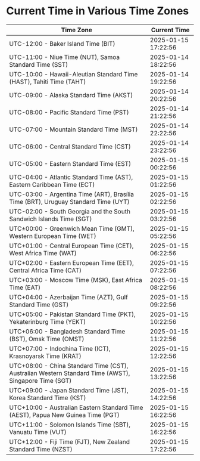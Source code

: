 # Current Time in Various Time Zones

| Time Zone | Current Time |
|-----------|--------------|
| UTC-12:00 - Baker Island Time (BIT) | 2025-01-15 17:22:56 |
| UTC-11:00 - Niue Time (NUT), Samoa Standard Time (SST) | 2025-01-14 18:22:56 |
| UTC-10:00 - Hawaii-Aleutian Standard Time (HAST), Tahiti Time (TAHT) | 2025-01-14 19:22:56 |
| UTC-09:00 - Alaska Standard Time (AKST) | 2025-01-14 20:22:56 |
| UTC-08:00 - Pacific Standard Time (PST) | 2025-01-14 21:22:56 |
| UTC-07:00 - Mountain Standard Time (MST) | 2025-01-14 22:22:56 |
| UTC-06:00 - Central Standard Time (CST) | 2025-01-14 23:22:56 |
| UTC-05:00 - Eastern Standard Time (EST) | 2025-01-15 00:22:56 |
| UTC-04:00 - Atlantic Standard Time (AST), Eastern Caribbean Time (ECT) | 2025-01-15 01:22:56 |
| UTC-03:00 - Argentina Time (ART), Brasília Time (BRT), Uruguay Standard Time (UYT) | 2025-01-15 02:22:56 |
| UTC-02:00 - South Georgia and the South Sandwich Islands Time (SGT) | 2025-01-15 03:22:56 |
| UTC±00:00 - Greenwich Mean Time (GMT), Western European Time (WET) | 2025-01-15 05:22:56 |
| UTC+01:00 - Central European Time (CET), West Africa Time (WAT) | 2025-01-15 06:22:56 |
| UTC+02:00 - Eastern European Time (EET), Central Africa Time (CAT) | 2025-01-15 07:22:56 |
| UTC+03:00 - Moscow Time (MSK), East Africa Time (EAT) | 2025-01-15 08:22:56 |
| UTC+04:00 - Azerbaijan Time (AZT), Gulf Standard Time (GST) | 2025-01-15 09:22:56 |
| UTC+05:00 - Pakistan Standard Time (PKT), Yekaterinburg Time (YEKT) | 2025-01-15 10:22:56 |
| UTC+06:00 - Bangladesh Standard Time (BST), Omsk Time (OMST) | 2025-01-15 11:22:56 |
| UTC+07:00 - Indochina Time (ICT), Krasnoyarsk Time (KRAT) | 2025-01-15 12:22:56 |
| UTC+08:00 - China Standard Time (CST), Australian Western Standard Time (AWST), Singapore Time (SGT) | 2025-01-15 13:22:56 |
| UTC+09:00 - Japan Standard Time (JST), Korea Standard Time (KST) | 2025-01-15 14:22:56 |
| UTC+10:00 - Australian Eastern Standard Time (AEST), Papua New Guinea Time (PGT) | 2025-01-15 16:22:56 |
| UTC+11:00 - Solomon Islands Time (SBT), Vanuatu Time (VUT) | 2025-01-15 16:22:56 |
| UTC+12:00 - Fiji Time (FJT), New Zealand Standard Time (NZST) | 2025-01-15 17:22:56 |
